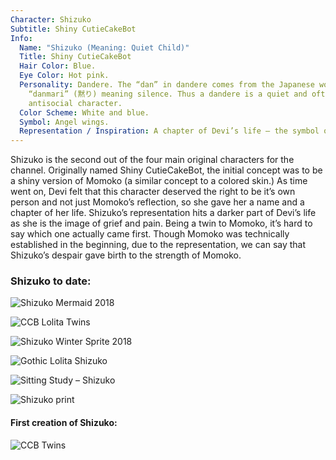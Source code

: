 ```yaml
---
Character: Shizuko
Subtitle: Shiny CutieCakeBot
Info:
  Name: "Shizuko (Meaning: Quiet Child)"
  Title: Shiny CutieCakeBot
  Hair Color: Blue.
  Eye Color: Hot pink.
  Personality: Dandere. The “dan” in dandere comes from the Japanese word
    “danmari” (黙り) meaning silence. Thus a dandere is a quiet and often
    antisocial character.
  Color Scheme: White and blue.
  Symbol: Angel wings.
  Representation / Inspiration: A chapter of Devi’s life – the symbol of despair, a longing for hope.
---
```


Shizuko is the second out of the four main original characters for the channel.
Originally named Shiny CutieCakeBot, the initial concept was to be a shiny
version of Momoko (a similar concept to a colored skin.) As time went on, Devi
felt that this character deserved the right to be it’s own person and not just
Momoko’s reflection, so she gave her a name and a chapter of her life. Shizuko’s
representation hits a darker part of Devi’s life as she is the image of grief
and pain. Being a twin to Momoko, it’s hard to say which one actually came
first. Though Momoko was technically established in the beginning, due to the
representation, we can say that Shizuko’s despair gave birth to the strength of
Momoko.

### Shizuko to date:

![Shizuko Mermaid 2018](img/ShizukoMermaid2018.png)

![CCB Lolita Twins](img/ccb_lolita_twins_2018.png)

![Shizuko Winter Sprite 2018](img/ShizukoWinterSprite2018.png)

![Gothic Lolita Shizuko](img/shizuko_gothiclolita.png)

![Sitting Study ­– Shizuko](img/shizuko_sitting.png)

![Shizuko print](img/shizuko_print.png)

#### First creation of Shizuko:
![CCB Twins](img/ccb_twins.png)
